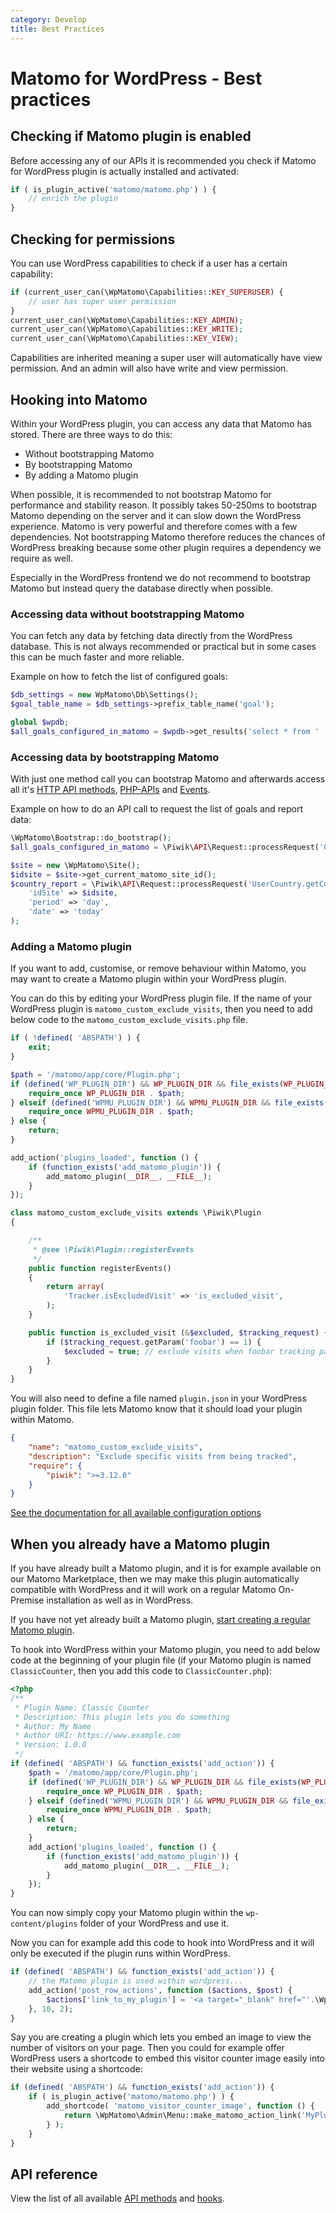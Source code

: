```yaml
---
category: Develop
title: Best Practices
---
```

# Matomo for WordPress - Best practices

## Checking if Matomo plugin is enabled

Before accessing any of our APIs it is recommended you check if Matomo for WordPress plugin is actually installed and
activated:

```php
if ( is_plugin_active('matomo/matomo.php') ) {
    // enrich the plugin
}
```

## Checking for permissions

You can use WordPress capabilities to check if a user has a certain capability:

```php
if (current_user_can(\WpMatomo\Capabilities::KEY_SUPERUSER) {
    // user has super user permission
}
current_user_can(\WpMatomo\Capabilities::KEY_ADMIN);
current_user_can(\WpMatomo\Capabilities::KEY_WRITE);
current_user_can(\WpMatomo\Capabilities::KEY_VIEW);
```

Capabilities are inherited meaning a super user will automatically have view permission. And an admin will also have write and view permission.


## Hooking into Matomo

Within your WordPress plugin, you can access any data that Matomo has stored. There are three ways to do this:

* Without bootstrapping Matomo
* By bootstrapping Matomo
* By adding a Matomo plugin

When possible, it is recommended to not bootstrap Matomo for performance and stability reason. It possibly takes 50-250ms
to bootstrap Matomo depending on the server and it can slow down the WordPress experience. Matomo is very powerful and
therefore comes with a few dependencies. Not bootstrapping Matomo therefore reduces the chances of WordPress breaking
because some other plugin requires a dependency we require as well.

Especially in the WordPress frontend we do not recommend to bootstrap Matomo but instead query the database directly when possible.

### Accessing data without bootstrapping Matomo

You can fetch any data by fetching data directly from the WordPress database. This is not always recommended or practical but in
some cases this can be much faster and more reliable.

Example on how to fetch the list of configured goals:

```php
$db_settings = new WpMatomo\Db\Settings();
$goal_table_name = $db_settings->prefix_table_name('goal');

global $wpdb;
$all_goals_configured_in_matomo = $wpdb->get_results('select * from ' . $goal_table_name);
```

### Accessing data by bootstrapping Matomo

With just one method call you can bootstrap Matomo and afterwards access all it's
[HTTP API methods](https://developer.matomo.org/api-reference/reporting-api),
[PHP-APIs](https://developer.matomo.org/api-reference/classes) and
[Events](https://developer.matomo.org/api-reference/events).

Example on how to do an API call to request the list of goals and report data:

```php
\WpMatomo\Bootstrap::do_bootstrap();
$all_goals_configured_in_matomo = \Piwik\API\Request::processRequest('Goals.getGoals');

$site = new \WpMatomo\Site();
$idsite = $site->get_current_matomo_site_id();
$country_report = \Piwik\API\Request::processRequest('UserCountry.getCountry', array(
    'idSite' => $idsite,
    'period' => 'day',
    'date' => 'today'
);
```

### Adding a Matomo plugin

If you want to add, customise, or remove behaviour within Matomo, you may want to create a Matomo plugin within your WordPress plugin.

You can do this by editing your WordPress plugin file. If the name of your WordPress plugin is `matomo_custom_exclude_visits`,
then you need to add below code to the `matomo_custom_exclude_visits.php` file.

```php
if ( !defined( 'ABSPATH') ) {
    exit;
}

$path = '/matomo/app/core/Plugin.php';
if (defined('WP_PLUGIN_DIR') && WP_PLUGIN_DIR && file_exists(WP_PLUGIN_DIR . $path)) {
    require_once WP_PLUGIN_DIR . $path;
} elseif (defined('WPMU_PLUGIN_DIR') && WPMU_PLUGIN_DIR && file_exists(WPMU_PLUGIN_DIR . $path)) {
    require_once WPMU_PLUGIN_DIR . $path;
} else {
    return;
}

add_action('plugins_loaded', function () {
    if (function_exists('add_matomo_plugin')) {
        add_matomo_plugin(__DIR__, __FILE__);
    }
});

class matomo_custom_exclude_visits extends \Piwik\Plugin
{

    /**
     * @see \Piwik\Plugin::registerEvents
     */
    public function registerEvents()
    {
        return array(
            'Tracker.isExcludedVisit' => 'is_excluded_visit',
        );
    }

    public function is_excluded_visit (&$excluded, $tracking_request) {
        if ($tracking_request.getParam('foobar') == 1) {
            $excluded = true; // exclude visits when foobar tracking parameter is present
        }
    }
}
```

You will also need to define a file named `plugin.json` in your WordPress plugin folder. This file lets Matomo know that
it should load your plugin within Matomo.

```json
{
    "name": "matomo_custom_exclude_visits",
    "description": "Exclude specific visits from being tracked",
    "require": {
        "piwik": ">=3.12.0"
    }
}
```

[See the documentation for all available configuration options](/guides/distributing-your-plugin#pluginjson-file)

## When you already have a Matomo plugin

If you have already built a Matomo plugin, and it is for example available on our Matomo Marketplace, then we may make this plugin automatically compatible with WordPress and it will work on a regular Matomo On-Premise installation as well as in WordPress.

If you have not yet already built a Matomo plugin, [start creating a regular Matomo plugin](/guides/getting-started-part-1).

To hook into WordPress within your Matomo plugin, you need to add below code at the beginning of your plugin file (if your Matomo plugin is named `ClassicCounter`, then you add this code to `ClassicCounter.php`):

```php
<?php
/**
 * Plugin Name: Classic Counter
 * Description: This plugin lets you do something
 * Author: My Name
 * Author URI: https://www.example.com
 * Version: 1.0.0
 */
if (defined( 'ABSPATH') && function_exists('add_action')) {
    $path = '/matomo/app/core/Plugin.php';
    if (defined('WP_PLUGIN_DIR') && WP_PLUGIN_DIR && file_exists(WP_PLUGIN_DIR . $path)) {
        require_once WP_PLUGIN_DIR . $path;
    } elseif (defined('WPMU_PLUGIN_DIR') && WPMU_PLUGIN_DIR && file_exists(WPMU_PLUGIN_DIR . $path)) {
        require_once WPMU_PLUGIN_DIR . $path;
    } else {
    	return;
    }
    add_action('plugins_loaded', function () {
    	if (function_exists('add_matomo_plugin')) {
		    add_matomo_plugin(__DIR__, __FILE__);
	    }
    });
}
```

You can now simply copy your Matomo plugin within the `wp-content/plugins` folder of your WordPress and use it.

Now you can for example add this code to hook into WordPress and it will only be executed if the plugin runs within WordPress.

```php
if (defined( 'ABSPATH') && function_exists('add_action')) {
    // the Matomo plugin is used within wordpress...
    add_action('post_row_actions', function ($actions, $post) {
        $actions['link_to_my_plugin'] = '<a target="_blank" href="'.\WpMatomo\Admin\Menu::make_matomo_action_link('MyPlugin', 'index').'">View My Matomo Plugin</a>';
    }, 10, 2);
}
```

Say you are creating a plugin which lets you embed an image to view the number of visitors on your page. Then you could for example offer WordPress users a shortcode to embed this visitor counter image easily into their website using a shortcode:

```php
if (defined( 'ABSPATH') && function_exists('add_action')) {
    if ( is_plugin_active('matomo/matomo.php') ) {
        add_shortcode( 'matomo_visitor_counter_image', function () {
            return \WpMatomo\Admin\Menu::make_matomo_action_link('MyPlugin', 'index');
        } );
    }
}
```

## API reference

View the list of all available [API methods](/api-reference/wordpress/classes-reference) and [hooks](/api-reference/wordpress/hooks-reference).